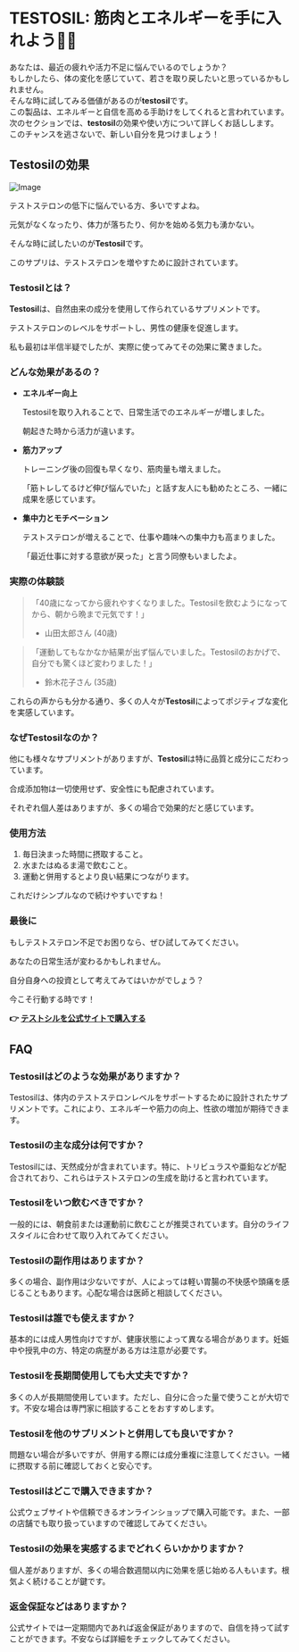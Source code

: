 # TESTOSIL: 筋肉とエネルギーを手に入れよう💪✨

あなたは、最近の疲れや活力不足に悩んでいるのでしょうか？  
もしかしたら、体の変化を感じていて、若さを取り戻したいと思っているかもしれません。  
そんな時に試してみる価値があるのが**testosil**です。  
この製品は、エネルギーと自信を高める手助けをしてくれると言われています。  
次のセクションでは、**testosil**の効果や使い方について詳しくお話しします。  
このチャンスを逃さないで、新しい自分を見つけましょう！

## Testosilの効果

![Image](https://www2.sellhealth.com/258/testosil_5c_1.png)

テストステロンの低下に悩んでいる方、多いですよね。

元気がなくなったり、体力が落ちたり、何かを始める気力も湧かない。

そんな時に試したいのが**Testosil**です。

このサプリは、テストステロンを増やすために設計されています。

### Testosilとは？

**Testosil**は、自然由来の成分を使用して作られているサプリメントです。

テストステロンのレベルをサポートし、男性の健康を促進します。

私も最初は半信半疑でしたが、実際に使ってみてその効果に驚きました。

### どんな効果があるの？

- **エネルギー向上**
  
  Testosilを取り入れることで、日常生活でのエネルギーが増しました。
  
  朝起きた時から活力が違います。
  
- **筋力アップ**

  トレーニング後の回復も早くなり、筋肉量も増えました。
  
  「筋トレしてるけど伸び悩んでいた」と話す友人にも勧めたところ、一緒に成果を感じています。

- **集中力とモチベーション**

  テストステロンが増えることで、仕事や趣味への集中力も高まりました。
  
  「最近仕事に対する意欲が戻った」と言う同僚もいましたよ。

### 実際の体験談

> 「40歳になってから疲れやすくなりました。Testosilを飲むようになってから、朝から晩まで元気です！」  
> - 山田太郎さん (40歳)

> 「運動してもなかなか結果が出ず悩んでいました。Testosilのおかげで、自分でも驚くほど変わりました！」  
> - 鈴木花子さん (35歳)

これらの声からも分かる通り、多くの人々が**Testosil**によってポジティブな変化を実感しています。

### なぜTestosilなのか？

他にも様々なサプリメントがありますが、**Testosil**は特に品質と成分にこだわっています。

合成添加物は一切使用せず、安全性にも配慮されています。

それぞれ個人差はありますが、多くの場合で効果的だと感じています。

### 使用方法

1. 毎日決まった時間に摂取すること。
2. 水またはぬるま湯で飲むこと。
3. 運動と併用するとより良い結果につながります。

これだけシンプルなので続けやすいですね！

### 最後に

もしテストステロン不足でお困りなら、ぜひ試してみてください。 

あなたの日常生活が変わるかもしれません。 

自分自身への投資として考えてみてはいかがでしょう？ 

今こそ行動する時です！



**👉 [テストシルを公式サイトで購入する](https://gchaffi.com/EyiMJ10l)**

## FAQ

### Testosilはどのような効果がありますか？
Testosilは、体内のテストステロンレベルをサポートするために設計されたサプリメントです。これにより、エネルギーや筋力の向上、性欲の増加が期待できます。

### Testosilの主な成分は何ですか？
Testosilには、天然成分が含まれています。特に、トリビュラスや亜鉛などが配合されており、これらはテストステロンの生成を助けると言われています。

### Testosilをいつ飲むべきですか？
一般的には、朝食前または運動前に飲むことが推奨されています。自分のライフスタイルに合わせて取り入れてみてください。

### Testosilの副作用はありますか？
多くの場合、副作用は少ないですが、人によっては軽い胃腸の不快感や頭痛を感じることもあります。心配な場合は医師と相談してください。

### Testosilは誰でも使えますか？
基本的には成人男性向けですが、健康状態によって異なる場合があります。妊娠中や授乳中の方、特定の病歴がある方は注意が必要です。

### Testosilを長期間使用しても大丈夫ですか？
多くの人が長期間使用しています。ただし、自分に合った量で使うことが大切です。不安な場合は専門家に相談することをおすすめします。

### Testosilを他のサプリメントと併用しても良いですか？
問題ない場合が多いですが、併用する際には成分重複に注意してください。一緒に摂取する前に確認しておくと安心です。

### Testosilはどこで購入できますか？
公式ウェブサイトや信頼できるオンラインショップで購入可能です。また、一部の店舗でも取り扱っていますので確認してみてください。

### Testosilの効果を実感するまでどれくらいかかりますか？
個人差がありますが、多くの場合数週間以内に効果を感じ始める人もいます。根気よく続けることが鍵です。

### 返金保証などはありますか？
公式サイトでは一定期間内であれば返金保証がありますので、自信を持って試すことができます。不安ならば詳細をチェックしてみてください。